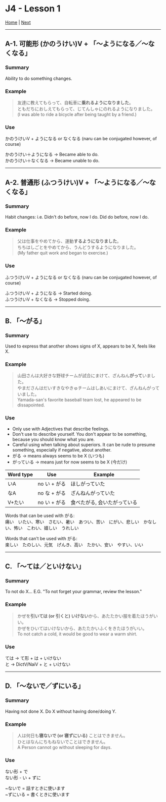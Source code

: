 # J4 - Lesson 1

[Home](https://codywahl.github.io/JapaneseLanguageSchoolNotes) | [Next](https://codywahl.github.io/JapaneseLanguageSchoolNotes/pages/J4/l2)

* * *
## A-1. 可能形 (かのうけい)V + 「～ようになる／～なくなる」

### Summary

Ability to do something changes.

### Example

> 友達に教えてもらって、自転車に**乗れるようになりました**。  
> ともだちにおしえてもらって、じてんしゃにのれるようになりました。  
> (I was able to ride a bicycle after being taught by a friend.)  

### Use

かのうけいV + ようになる or なくなる (naru can be conjugated however, of course)  

かのうけい＋ようになる -> Became able to do.  
かのうけい＋なくなる -> Became unable to do.  

* * *
## A-2. 普通形 (ふつうけい)V + 「～ようになる／～なくなる」

### Summary

Habit changes: i.e. Didn't do before, now I do. Did do before, now I do.

### Example

> 父は仕事をやめてから、運動**するようになりました**。  
> ちちはしごとをやめてから、うんどうするようになりました。  
> (My father quit work and began to exercise.)  

### Use

ふつうけいV + ようになる or なくなる (naru can be conjugated however, of course)  

ふつうけいV + ようになる -> Started doing.  
ふつうけいV + なくなる -> Stopped doing.  

* * *
## B. 「～がる」

### Summary

Used to express that another shows signs of X, appears to be X, feels like X. 

### Example

> 山田さんは大好きな野球チームが試合にまけて、ざんねん**がって**いました。  
> やまださんはだいすきなやきゅチームはしあいにまけて、ざんねんがっていました。  
> Yamada-san's favorite baseball team lost, he appeared to be dissapointed.  

### Use

- Only use with Adjectives that describe feelings.
- Don't use to describe yourself. You don't appear to be something, because you should know what you are.
- Careful using when talking about superiors. It can be rude to presume something, especially if negative, about another.
- がる -> means always seems to be X (いつも)
- がっている -> means just for now seems to be X (今だけ)

Word type | Use | Example
------------ | ------------- | -------------
いA | no い + がる | ほしがっていた
なA | no な + がる | ざんねんがっていた
V+たい | no い + がる | 食べたがる, 会いたがっている

Words that can be used with がる:  
痛い　いたい、寒い　さむい、暑い　あつい、苦い　にがい、悲しい　かなしい、怖い　こわい、嬉しい　うれしい

Words that can't be used with がる:  
楽しい　たのしい、元気　げんき、高い　たかい、安い　やすい、いい

* * *
## C. 「～ては／といけない」

### Summary

To not do X... E.G. "To not forget your grammar, review the lesson."

### Example

> かぜを**引いては (or 引くと) いけない**から、あたたかい服を着たほうがいい。  
> かぜをひいてはいけないから、あたたかいふくをきたほうがいい。  
> To not catch a cold, it would be good to wear a warm shirt.  

### Use

ては -> て形 + は + いけない  
と -> DictV/NaiV + と + いけない  

* * *
## D. 「～ないで／ずにいる」

### Summary

Having not done X. Do X without having done/doing Y.

### Example

> 人は何日も**寝ないで (or 寝ずにいる)** ことはできません。  
> ひとはなんにちもねないでことはできません。  
> A Person cannot go without sleeping for days.  

### Use

ない形 + で  
ない形 - い + ずに  

~ないで = 話すときに使います  
~ずにいる = 書くときに使います  